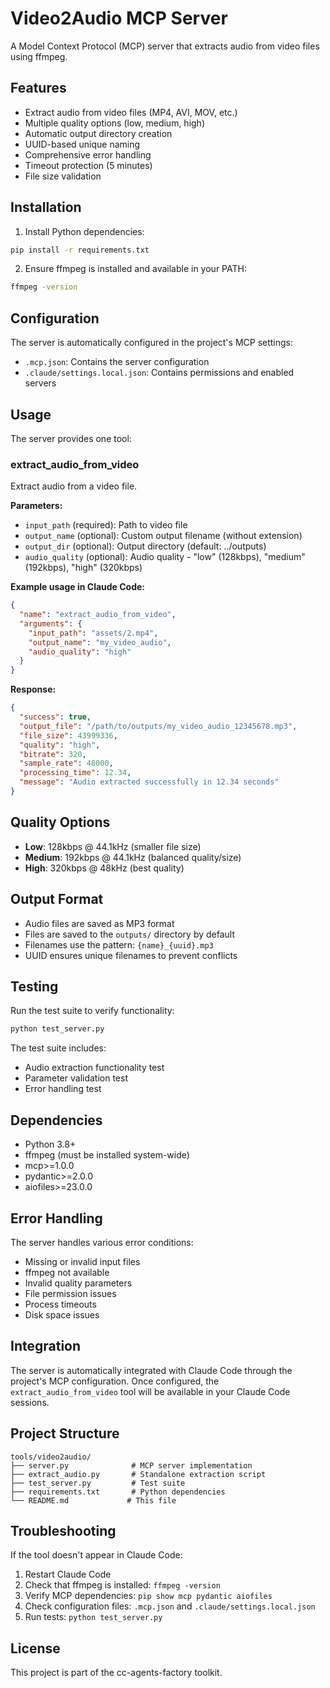 # Video2Audio MCP Server

A Model Context Protocol (MCP) server that extracts audio from video files using ffmpeg.

## Features

- Extract audio from video files (MP4, AVI, MOV, etc.)
- Multiple quality options (low, medium, high)
- Automatic output directory creation
- UUID-based unique naming
- Comprehensive error handling
- Timeout protection (5 minutes)
- File size validation

## Installation

1. Install Python dependencies:
```bash
pip install -r requirements.txt
```

2. Ensure ffmpeg is installed and available in your PATH:
```bash
ffmpeg -version
```

## Configuration

The server is automatically configured in the project's MCP settings:

- `.mcp.json`: Contains the server configuration
- `.claude/settings.local.json`: Contains permissions and enabled servers

## Usage

The server provides one tool:

### extract_audio_from_video

Extract audio from a video file.

**Parameters:**
- `input_path` (required): Path to video file
- `output_name` (optional): Custom output filename (without extension)
- `output_dir` (optional): Output directory (default: ../outputs)
- `audio_quality` (optional): Audio quality - "low" (128kbps), "medium" (192kbps), "high" (320kbps)

**Example usage in Claude Code:**
```json
{
  "name": "extract_audio_from_video",
  "arguments": {
    "input_path": "assets/2.mp4",
    "output_name": "my_video_audio",
    "audio_quality": "high"
  }
}
```

**Response:**
```json
{
  "success": true,
  "output_file": "/path/to/outputs/my_video_audio_12345678.mp3",
  "file_size": 43999336,
  "quality": "high",
  "bitrate": 320,
  "sample_rate": 48000,
  "processing_time": 12.34,
  "message": "Audio extracted successfully in 12.34 seconds"
}
```

## Quality Options

- **Low**: 128kbps @ 44.1kHz (smaller file size)
- **Medium**: 192kbps @ 44.1kHz (balanced quality/size)
- **High**: 320kbps @ 48kHz (best quality)

## Output Format

- Audio files are saved as MP3 format
- Files are saved to the `outputs/` directory by default
- Filenames use the pattern: `{name}_{uuid}.mp3`
- UUID ensures unique filenames to prevent conflicts

## Testing

Run the test suite to verify functionality:

```bash
python test_server.py
```

The test suite includes:
- Audio extraction functionality test
- Parameter validation test
- Error handling test

## Dependencies

- Python 3.8+
- ffmpeg (must be installed system-wide)
- mcp>=1.0.0
- pydantic>=2.0.0
- aiofiles>=23.0.0

## Error Handling

The server handles various error conditions:

- Missing or invalid input files
- ffmpeg not available
- Invalid quality parameters
- File permission issues
- Process timeouts
- Disk space issues

## Integration

The server is automatically integrated with Claude Code through the project's MCP configuration. Once configured, the `extract_audio_from_video` tool will be available in your Claude Code sessions.

## Project Structure

```
tools/video2audio/
├── server.py              # MCP server implementation
├── extract_audio.py       # Standalone extraction script
├── test_server.py         # Test suite
├── requirements.txt       # Python dependencies
└── README.md             # This file
```

## Troubleshooting

If the tool doesn't appear in Claude Code:

1. Restart Claude Code
2. Check that ffmpeg is installed: `ffmpeg -version`
3. Verify MCP dependencies: `pip show mcp pydantic aiofiles`
4. Check configuration files: `.mcp.json` and `.claude/settings.local.json`
5. Run tests: `python test_server.py`

## License

This project is part of the cc-agents-factory toolkit.